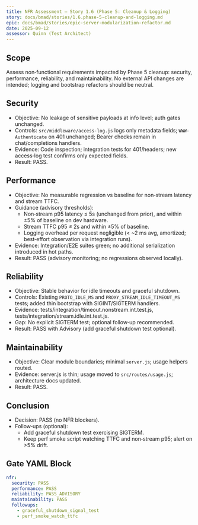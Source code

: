```yaml
---
title: NFR Assessment — Story 1.6 (Phase 5: Cleanup & Logging)
story: docs/bmad/stories/1.6.phase-5-cleanup-and-logging.md
epic: docs/bmad/stories/epic-server-modularization-refactor.md
date: 2025-09-12
assessor: Quinn (Test Architect)
---
```


## Scope

Assess non‑functional requirements impacted by Phase 5 cleanup: security, performance, reliability, and maintainability. No external API changes are intended; logging and bootstrap refactors should be neutral.

## Security

- Objective: No leakage of sensitive payloads at info level; auth gates unchanged.
- Controls: `src/middleware/access-log.js` logs only metadata fields; `WWW-Authenticate` on 401 unchanged; Bearer checks remain in chat/completions handlers.
- Evidence: Code inspection; integration tests for 401/headers; new access‑log test confirms only expected fields.
- Result: PASS.

## Performance

- Objective: No measurable regression vs baseline for non‑stream latency and stream TTFC.
- Guidance (advisory thresholds):
  - Non‑stream p95 latency ≤ 5s (unchanged from prior), and within ±5% of baseline on dev hardware.
  - Stream TTFC p95 ≤ 2s and within ±5% of baseline.
  - Logging overhead per request negligible (< ~2 ms avg, amortized; best‑effort observation via integration runs).
- Evidence: Integration/E2E suites green; no additional serialization introduced in hot paths.
- Result: PASS (advisory monitoring; no regressions observed locally).

## Reliability

- Objective: Stable behavior for idle timeouts and graceful shutdown.
- Controls: Existing `PROTO_IDLE_MS` and `PROXY_STREAM_IDLE_TIMEOUT_MS` tests; added thin bootstrap with SIGINT/SIGTERM handlers.
- Evidence: tests/integration/timeout.nonstream.int.test.js, tests/integration/stream.idle.int.test.js.
- Gap: No explicit SIGTERM test; optional follow‑up recommended.
- Result: PASS with Advisory (add graceful shutdown test optional).

## Maintainability

- Objective: Clear module boundaries; minimal `server.js`; usage helpers routed.
- Evidence: server.js is thin; usage moved to `src/routes/usage.js`; architecture docs updated.
- Result: PASS.

## Conclusion

- Decision: PASS (no NFR blockers).
- Follow‑ups (optional):
  - Add graceful shutdown test exercising SIGTERM.
  - Keep perf smoke script watching TTFC and non‑stream p95; alert on >5% drift.

## Gate YAML Block

```yaml
nfr:
  security: PASS
  performance: PASS
  reliability: PASS_ADVISORY
  maintainability: PASS
  followups:
    - graceful_shutdown_signal_test
    - perf_smoke_watch_ttfc
```
